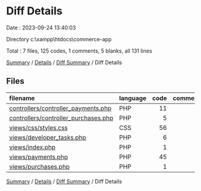 # Diff Details

Date : 2023-09-24 13:40:03

Directory c:\\xampp\\htdocs\\commerce-app

Total : 7 files,  125 codes, 1 comments, 5 blanks, all 131 lines

[Summary](results.md) / [Details](details.md) / [Diff Summary](diff.md) / Diff Details

## Files
| filename | language | code | comment | blank | total |
| :--- | :--- | ---: | ---: | ---: | ---: |
| [controllers/controller_payments.php](/controllers/controller_payments.php) | PHP | 11 | 0 | 1 | 12 |
| [controllers/controller_purchases.php](/controllers/controller_purchases.php) | PHP | 5 | 0 | 1 | 6 |
| [views/css/styles.css](/views/css/styles.css) | CSS | 56 | 0 | -2 | 54 |
| [views/developer_tasks.php](/views/developer_tasks.php) | PHP | 6 | 1 | 1 | 8 |
| [views/index.php](/views/index.php) | PHP | 1 | 0 | 0 | 1 |
| [views/payments.php](/views/payments.php) | PHP | 45 | 0 | 4 | 49 |
| [views/purchases.php](/views/purchases.php) | PHP | 1 | 0 | 0 | 1 |

[Summary](results.md) / [Details](details.md) / [Diff Summary](diff.md) / Diff Details